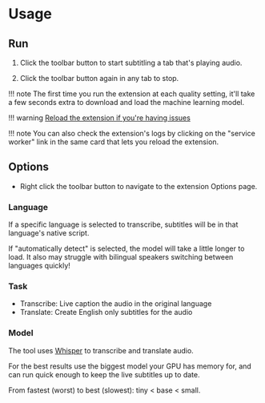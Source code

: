 # Usage

## Run

1. Click the toolbar button to start subtitling a tab that's playing audio.

2. Click the toolbar button again in any tab to stop.

!!! note
    The first time you run the extension at each quality setting, it'll take a few seconds extra to download and load the machine learning model.

!!! warning
    [Reload the extension if you're having issues](https://developer.chrome.com/docs/extensions/get-started/tutorial/hello-world#reload)

!!! note
    You can also check the extension's logs by clicking on the "service worker" link in the same card that lets you reload the extension.

## Options

- Right click the toolbar button to navigate to the extension Options page.

### Language

If a specific language is selected to transcribe, subtitles will be in that language's native script.

If "automatically detect" is selected, the model will take a little longer to load. It also may struggle with bilingual speakers switching between languages quickly!

### Task

- Transcribe: Live caption the audio in the original language
- Translate: Create English only subtitles for the audio

### Model

The tool uses [Whisper](https://github.com/openai/whisper) to transcribe and translate audio.

For the best results use the biggest model your GPU has memory for, and can run quick enough to keep the live subtitles up to date.

From fastest (worst) to best (slowest): tiny < base < small.

###
